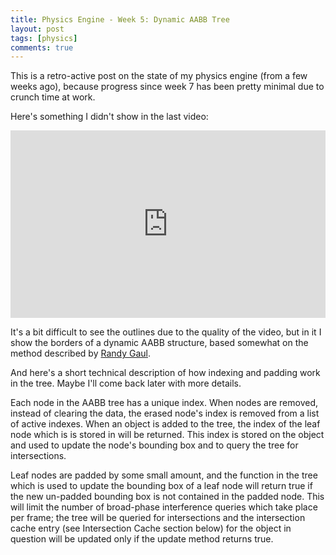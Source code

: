 ```yaml
---
title: Physics Engine - Week 5: Dynamic AABB Tree
layout: post
tags: [physics]
comments: true
---
```


This is a retro-active post on the state of my physics engine (from a few weeks ago), because progress since week 7 has been pretty minimal due to crunch time at work.

Here's something I didn't show in the last video:

<iframe width="100%" height="300" src="https://www.youtube.com/embed/D0Ag8vO0TeM" frameborder="0" allowfullscreen></iframe>

It's a bit difficult to see the outlines due to the quality of the video, but in it I show the borders of a dynamic AABB structure, based somewhat on the method described by [Randy Gaul](http://www.randygaul.net/2013/08/06/dynamic-aabb-tree/).

And here's a short technical description of how indexing and padding work in the tree. Maybe I'll come back later with more details.

Each node in the AABB tree has a unique index. When nodes are removed, instead of clearing the data,
the erased node's index is removed from a list of active indexes. When an object is added to the tree, the
index of the leaf node which is is stored in will be returned. This index is stored on the object and used to update the node's bounding box and to query the tree for intersections.

Leaf nodes are padded by some small amount, and the function in the tree which is used to update the
bounding box of a leaf node will return true if the new un-padded bounding box is not contained in the padded node. This will limit the number of broad-phase interference queries which take place per frame; the tree will be queried for intersections and the intersection cache entry (see Intersection Cache section below) for the object in question will be updated only if the update method returns true.